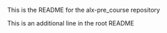 This is the README for the alx-pre_course repository


This is an additional line in the root README
